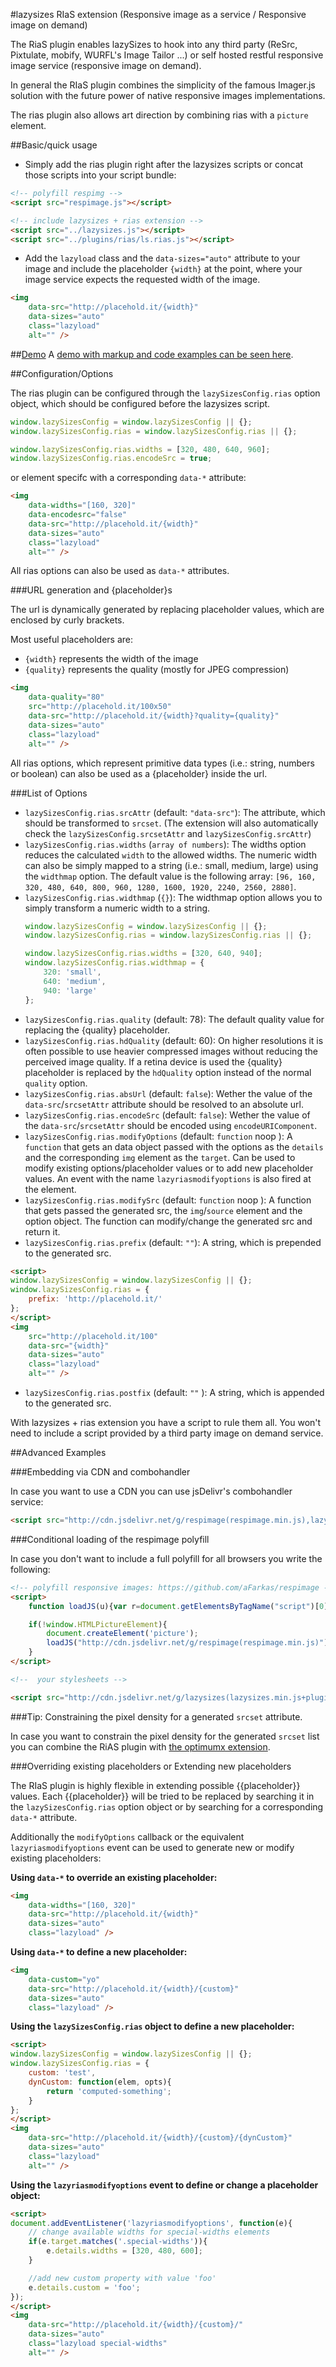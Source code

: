 #lazysizes RIaS extension (Responsive image as a service / Responsive image on demand) 

The RiaS plugin enables lazySizes to hook into any third party (ReSrc, Pixtulate, mobify, WURFL's Image Tailor ...) or self hosted restful responsive image service (responsive image on demand).

In general the RIaS  plugin combines the simplicity of the famous Imager.js solution with the future power of native responsive images implementations.

The rias plugin also allows art direction by combining rias with a ``picture`` element.

##Basic/quick usage

* Simply add the rias plugin right after the lazysizes scripts or concat those scripts into your script bundle:

```html
<!-- polyfill respimg -->
<script src="respimage.js"></script>

<!-- include lazysizes + rias extension -->
<script src="../lazysizes.js"></script>
<script src="../plugins/rias/ls.rias.js"></script>
```


* Add the ``lazyload`` class and the ``data-sizes="auto"`` attribute to your image and include the placeholder ``{width}`` at the point, where your image service expects the requested width of the image.

```html
<img
	data-src="http://placehold.it/{width}"
	data-sizes="auto"
	class="lazyload"
	alt="" />
```

##[Demo](http://afarkas.github.io/lazysizes/rias/)
A [demo with markup and code examples can be seen here](http://afarkas.github.io/lazysizes/rias/).

##Configuration/Options

The rias plugin can be configured through the ``lazySizesConfig.rias`` option object, which should be configured before the lazysizes script.

```js
window.lazySizesConfig = window.lazySizesConfig || {};
window.lazySizesConfig.rias = window.lazySizesConfig.rias || {};

window.lazySizesConfig.rias.widths = [320, 480, 640, 960];
window.lazySizesConfig.rias.encodeSrc = true;
```

or element specifc with a corresponding ``data-*`` attribute:

```html
<img
    data-widths="[160, 320]"
    data-encodesrc="false"
    data-src="http://placehold.it/{width}"
    data-sizes="auto"
    class="lazyload"
    alt="" />
```

All rias options can also be used as ``data-*`` attributes.

###URL generation and {placeholder}s

The url is dynamically generated by replacing placeholder values, which are enclosed by curly brackets.

Most useful placeholders are:

* ``{width}`` represents the width of the image
* ``{quality}`` represents the quality (mostly for JPEG compression)

```html
<img
    data-quality="80"
    src="http://placehold.it/100x50"
    data-src="http://placehold.it/{width}?quality={quality}"
    data-sizes="auto"
    class="lazyload"
    alt="" />
```

All rias options, which represent primitive data types (i.e.: string, numbers or boolean) can also be used as a {placeholder} inside the url.

###List of Options

* ``lazySizesConfig.rias.srcAttr`` (default: ``"data-src"``): The attribute, which should be transformed to ``srcset``. (The extension will also automatically check the ``lazySizesConfig.srcsetAttr`` and ``lazySizesConfig.srcAttr``)
* ``lazySizesConfig.rias.widths`` (``array of numbers``): The widths option reduces the calculated ``width`` to the allowed widths. The numeric width can also be simply mapped to a string (i.e.: small, medium, large) using the ``widthmap`` option. The default value is the following array: ``[96, 160, 320, 480, 640, 800, 960, 1280, 1600, 1920, 2240, 2560, 2880]``.
* ``lazySizesConfig.rias.widthmap`` (``{}``): The widthmap option allows you to simply transform a numeric width to a string.
    ```js
    window.lazySizesConfig = window.lazySizesConfig || {};
    window.lazySizesConfig.rias = window.lazySizesConfig.rias || {};

    window.lazySizesConfig.rias.widths = [320, 640, 940];
    window.lazySizesConfig.rias.widthmap = {
        320: 'small',
        640: 'medium',
        940: 'large'
   };
    ```
* ``lazySizesConfig.rias.quality`` (default: 78): The default quality value for replacing the {quality} placeholder.
* ``lazySizesConfig.rias.hdQuality`` (default: 60): On higher resolutions it is often possible to use heavier compressed images without reducing the perceived image quality. If a retina device is used the {quality} placeholder  is replaced by the ``hdQuality`` option instead of the normal ``quality`` option.
* ``lazySizesConfig.rias.absUrl`` (default: ``false``): Wether the value of the ``data-src``/``srcsetAttr`` attribute should be resolved to an absolute url.
* ``lazySizesConfig.rias.encodeSrc`` (default: ``false``): Wether the value of the ``data-src``/``srcsetAttr`` should be encoded using ``encodeURIComponent``.
* ``lazySizesConfig.rias.modifyOptions`` (default: ``function`` noop ): A ``function`` that gets an data object passed with the options as the ``details`` and the corresponding ``img`` element as the ``target``. Can be used to modify existing options/placeholder values or to add new placeholder values. An event with the name ``lazyriasmodifyoptions`` is also fired at the element.
* ``lazySizesConfig.rias.modifySrc`` (default: ``function`` noop ): A function that gets passed the generated src, the ``img``/``source`` element and the option object. The function can modify/change the generated src and return it.
* ``lazySizesConfig.rias.prefix`` (default: ``""``): A string, which is prepended to the generated src.
```html
<script>
window.lazySizesConfig = window.lazySizesConfig || {};
window.lazySizesConfig.rias = {
    prefix: 'http://placehold.it/'
};
</script>
<img
    src="http://placehold.it/100"
    data-src="{width}"
    data-sizes="auto"
    class="lazyload"
    alt="" />
```
* ``lazySizesConfig.rias.postfix`` (default: ``""`` ): A string, which is appended to the generated src.

With lazysizes + rias extension you have a script to rule them all. You won't need to include a script provided by a third party image on demand service.

##Advanced Examples

###Embedding via CDN and combohandler

In case you want to use a CDN you can use jsDelivr's combohandler service:

```html
<script src="http://cdn.jsdelivr.net/g/respimage(respimage.min.js),lazysizes(lazysizes.min.js+plugins/rias/ls.rias.min.js)" async=""></script>
```

###Conditional loading of the respimage polyfill

In case you don't want to include a full polyfill for all browsers you write the following:

```html
<!-- polyfill responsive images: https://github.com/aFarkas/respimage -->
<script>
    function loadJS(u){var r=document.getElementsByTagName("script")[0],s=document.createElement("script");s.src=u;r.parentNode.insertBefore(s,r);}

    if(!window.HTMLPictureElement){
        document.createElement('picture');
        loadJS("http://cdn.jsdelivr.net/g/respimage(respimage.min.js)");
    }
</script>

<!--  your stylesheets -->

<script src="http://cdn.jsdelivr.net/g/lazysizes(lazysizes.min.js+plugins/rias/ls.rias.min.js)" async=""></script>
```

###Tip: Constraining the pixel density for a generated ``srcset`` attribute.

In case you want to constrain the pixel density for the generated ``srcset`` list you can combine the RiAS plugin with [the optimumx extension](../optimumx).

###Overriding existing placeholders or Extending new placeholders

The RIaS plugin is highly flexible in extending possible {{placeholder}} values. Each {{placeholder}} will be tried to be replaced by searching it in the ``lazySizesConfig.rias`` option object or by searching for a corresponding ``data-*`` attribute.

Additionally the ``modifyOptions`` callback or the equivalent ``lazyriasmodifyoptions`` event can be used to generate new or modify existing placeholders:

**Using ``data-*`` to override an existing placeholder:**

```html
<img
    data-widths="[160, 320]"
    data-src="http://placehold.it/{width}"
    data-sizes="auto"
    class="lazyload" />
```

**Using ``data-*`` to define a new placeholder:**

```html
<img
    data-custom="yo"
    data-src="http://placehold.it/{width}/{custom}"
    data-sizes="auto"
    class="lazyload" />
```

**Using the ``lazySizesConfig.rias`` object to define a new placeholder:**

```html
<script>
window.lazySizesConfig = window.lazySizesConfig || {};
window.lazySizesConfig.rias = {
    custom: 'test',
    dynCustom: function(elem, opts){
        return 'computed-something';
    }
};
</script>
<img
    data-src="http://placehold.it/{width}/{custom}/{dynCustom}"
    data-sizes="auto"
    class="lazyload"
    alt="" />
```

**Using the ``lazyriasmodifyoptions`` event to define or change a placeholder object:**

```html
<script>
document.addEventListener('lazyriasmodifyoptions', function(e){
    // change available widths for special-widths elements
    if(e.target.matches('.special-widths')){
        e.details.widths = [320, 480, 600];
    }

    //add new custom property with value 'foo'
    e.details.custom = 'foo';
});
</script>
<img
    data-src="http://placehold.it/{width}/{custom}/"
    data-sizes="auto"
    class="lazyload special-widths"
    alt="" />
```

